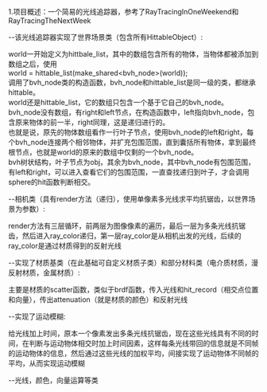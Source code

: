1.项目概述：一个简易的光线追踪器，参考了RayTracingInOneWeekend和RayTracingTheNextWeek

--该光线追踪器实现了世界场景类（包含所有HittableObject）:

world一开始定义为hittbale_list，其中的数组包含所有的物体，当物体都被添加到数组之后，使用         
world = hittable_list(make_shared<bvh_node>(world));         
调用了bvh_node类的构造函数，bvh_node和hittable_list是同一级的类，都继承hittable。         
world还是hittable_list，它的数组只包含一个基于它自己的bvh_node。           
bvh_node没有数组，有right和left节点，在构造函数中，left指向bvh_node，包含原来物体的前一半，right同理，这是递归进行的。          
也就是说，原先的物体数组看作一行叶子节点，使用bvh_node的left和right，每个bvh_node连接两个相邻物体，并扩充包围范围，直到囊括所有物体，拿到最终根节点，也就是world的原来的数组中仅剩的一个bvh_node。           
bvh树状结构，叶子节点为obj，其余为bvh_node，其中bvh_node有包围范围，有left和right，可以进入查看它们的包围范围，一直查找递归到叶子，才会调用sphere的hit函数判断相交。            

--相机类（具有render方法（递归），使用单像素多光线求平均抗锯齿，以世界场景为参数）:

render方法有三层循环，前两层为图像像素的遍历，最后一层为多条光线抗锯齿，然后进入ray_color递归，第一层ray_color是从相机出发的光线，后续的ray_color是通过材质得到的反射光线          

--实现了材质基类（在此基础可自定义材质子类）和部分材料类（电介质材质，漫反射材质，金属材质）:

主要是材质的scatter函数，类似于brdf函数，传入光线和hit_record（相交点位置和向量），传出attenuation（就是材质的颜色）和反射光线            


--实现了运动模糊:

给光线加上时间，原本一个像素发出多条光线抗锯齿，现在这些光线具有不同的时间，在判断与运动物体相交时加上时间因素，这样每条光线带回的信息就是不同帧的运动物体的信息，然后通过这些光线的加权平均，间接实现了运动物体不同帧的平均，从而实现运动模糊            
 
--光线，颜色，向量运算等类

